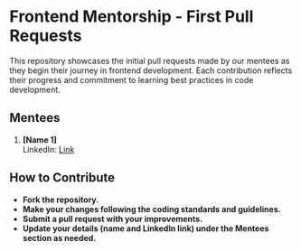 # Frontend Mentorship - First Pull Requests

This repository showcases the initial pull requests made by our mentees as they begin their journey in frontend development. Each contribution reflects their progress and commitment to learning best practices in code development.

## Mentees

1. **[Name 1]**  
   LinkedIn: [Link](#)

## How to Contribute

- **Fork the repository.**
- **Make your changes following the coding standards and guidelines.**
- **Submit a pull request with your improvements.**
- **Update your details (name and LinkedIn link) under the Mentees section as needed.**
